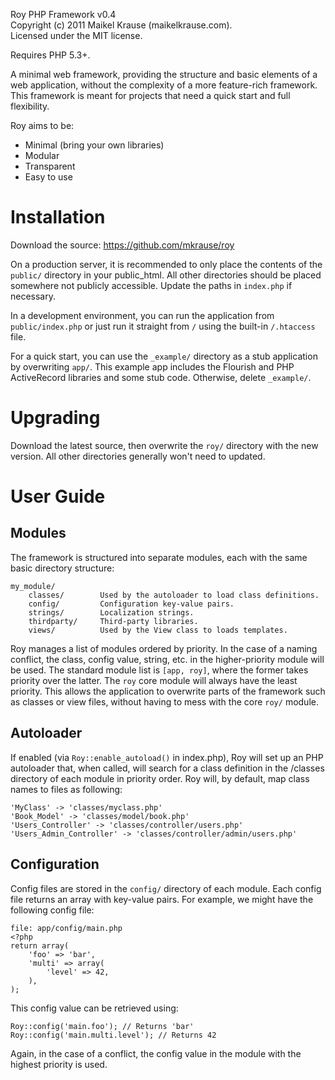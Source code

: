Roy PHP Framework v0.4  
Copyright (c) 2011 Maikel Krause (maikelkrause.com).  
Licensed under the MIT license.

Requires PHP 5.3+.

A minimal web framework, providing the structure and basic elements of a web
application, without the complexity of a more feature-rich framework. This
framework is meant for projects that need a quick start and full flexibility.

Roy aims to be:

* Minimal (bring your own libraries)
* Modular
* Transparent
* Easy to use

# Installation

Download the source:
https://github.com/mkrause/roy

On a production server, it is recommended to only place the contents of
the `public/` directory in your public_html. All other directories should be
placed somewhere not publicly accessible. Update the paths in `index.php` if
necessary.

In a development environment, you can run the application from
`public/index.php` or just run it straight from `/` using the built-in
`/.htaccess` file.

For a quick start, you can use the `_example/` directory as a stub application
by overwriting `app/`. This example app includes the Flourish and PHP
ActiveRecord libraries and some stub code. Otherwise, delete `_example/`.

# Upgrading

Download the latest source, then overwrite the `roy/` directory with the new
version. All other directories generally won't need to updated.

# User Guide

## Modules

The framework is structured into separate modules, each with the same basic
directory structure:

    my_module/
        classes/        Used by the autoloader to load class definitions.
        config/         Configuration key-value pairs.
        strings/        Localization strings.
        thirdparty/     Third-party libraries.
        views/          Used by the View class to loads templates.

Roy manages a list of modules ordered by priority. In the case of a naming
conflict, the class, config value, string, etc. in the higher-priority module
will be used. The standard module list is `[app, roy]`, where the former
takes priority over the latter. The `roy` core module will always have the
least priority. This allows the application to overwrite parts of the
framework such as classes or view files, without having to mess with the
core `roy/` module.

## Autoloader

If enabled (via `Roy::enable_autoload()` in index.php), Roy will set up an
PHP autoloader that, when called, will search for a class definition in the
/classes directory of each module in priority order. Roy will, by default,
map class names to files as following:

    'MyClass' -> 'classes/myclass.php'
    'Book_Model' -> 'classes/model/book.php'
    'Users_Controller' -> 'classes/controller/users.php'
    'Users_Admin_Controller' -> 'classes/controller/admin/users.php'

## Configuration

Config files are stored in the `config/` directory of each module. Each
config file returns an array with key-value pairs. For example, we might have
the following config file:

    file: app/config/main.php
    <?php
    return array(
        'foo' => 'bar',
        'multi' => array(
            'level' => 42,
        ),
    );

This config value can be retrieved using:

    Roy::config('main.foo'); // Returns 'bar'
    Roy::config('main.multi.level'); // Returns 42

Again, in the case of a conflict, the config value in the module with the
highest priority is used.
